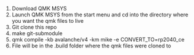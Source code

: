 1. Download QMK MSYS
2. Launch QMK MSYS from the start menu and cd into the directory where you want the qmk files to live
3. Git clone this repo
4. make git-submodule
5. qmk compile -kb avalanche/v4 -km mike -e CONVERT_TO=rp2040_ce
6. File will be in the .build folder where the qmk files were cloned to

